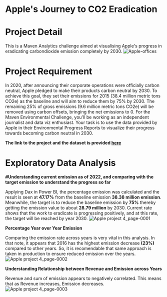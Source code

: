 # Apple's Journey to CO2 Eradication

# Project Detail
This is a Maven Analytics challenge aimed at visualising Apple's progress in eradicating carbondioxide emission completely by 2030.
![Apple-offices](https://github.com/victorsomadina/Apple-CO2-Emission-Project/assets/103338741/3672ea9a-ed96-4eda-a9ef-eb39d530e1ae)

# Project Requirement
In 2020, after announcing their corporate operations were officially carbon neutral, Apple pledged to make their products carbon neutral by 2030. To achieve this goal, they set their emissions for 2015 (38.4 million metric tons CO2e) as the baseline and will aim to reduce them by 75% by 2030. The remaining 25% of gross emissions (9.6 million metric tons CO2e) will be removed using carbon offsets, bringing the net emissions to 0.
For the Maven Environmental Challenge, you'll be working as an independent journalist and data viz enthusiast. Your task is to use the data provided by Apple in their Environmental Progress Reports to visualize their progress towards becoming carbon neutral in 2030.

**The link to the project and the dataset is provided [here](https://mavenanalytics.io/challenges/maven-environmental-challenge/27)** 

# Exploratory Data Analysis
**#Understanding current emission as of 2022, and comparing with the target emission to understand the progress so far**

Applying Dax in Power BI, the percentage emission was calculated and the result is seen at **47.17%** from the baseline emission **38.38 million emission**. Meanwhile, the target is to reduce the baseline emission by **75%** thereby getting the emission value to about **28.79 million** by 2030. Current rate shows that the work to eradicate is progressing positively, and at this rate, the target will be reached by year 2030.
![Apple project 4_page-0001](https://github.com/victorsomadina/Apple-CO2-Emission-Project/assets/103338741/f3cd0bda-b9eb-49ca-8cfe-f46beb59a9ec)

**Percentage Year over Year Emission**

Comparing the emission rate across years is very vital in this analysis. In that note, it appears that 2016 has the highest emission decrease **(23%)** compared to other years. So, it is recomendable that same approach is taken in production to ensure reduced emission over the years. 
![Apple project 4_page-0002](https://github.com/victorsomadina/Apple-CO2-Emission-Project/assets/103338741/ff7ad4de-0de4-41d3-bc47-a14cb042da69)

**Understanding Relationship between Revenue and Emission across Years** 

Revenue and sum of emission appears to negatively correlated. This means that as Revenue increases, Emission decreases. 
![Apple project 4_page-0003](https://github.com/victorsomadina/Apple-CO2-Emission-Project/assets/103338741/59aea35c-ba09-4fa9-b704-2fcc783270e4)


